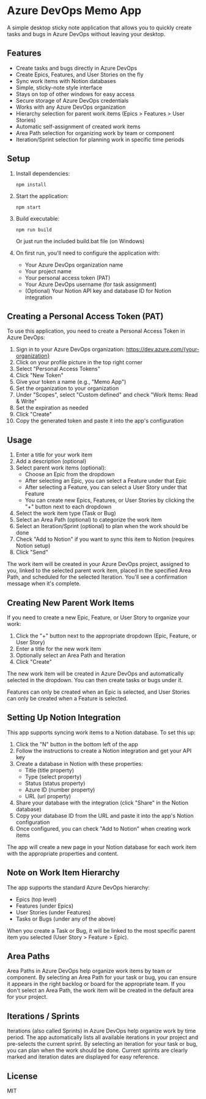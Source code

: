 # Azure DevOps Memo App

A simple desktop sticky note application that allows you to quickly create tasks and bugs in Azure DevOps without leaving your desktop.

## Features

- Create tasks and bugs directly in Azure DevOps
- Create Epics, Features, and User Stories on the fly
- Sync work items with Notion databases 
- Simple, sticky-note style interface
- Stays on top of other windows for easy access
- Secure storage of Azure DevOps credentials
- Works with any Azure DevOps organization
- Hierarchy selection for parent work items (Epics > Features > User Stories)
- Automatic self-assignment of created work items
- Area Path selection for organizing work by team or component
- Iteration/Sprint selection for planning work in specific time periods

## Setup

1. Install dependencies:
   ```
   npm install
   ```

2. Start the application:
   ```
   npm start
   ```

3. Build executable:
   ```
   npm run build
   ```
   Or just run the included build.bat file (on Windows)

4. On first run, you'll need to configure the application with:
   - Your Azure DevOps organization name
   - Your project name
   - Your personal access token (PAT)
   - Your Azure DevOps username (for task assignment)
   - (Optional) Your Notion API key and database ID for Notion integration

## Creating a Personal Access Token (PAT)

To use this application, you need to create a Personal Access Token in Azure DevOps:

1. Sign in to your Azure DevOps organization: https://dev.azure.com/{your-organization}
2. Click on your profile picture in the top right corner
3. Select "Personal Access Tokens"
4. Click "New Token"
5. Give your token a name (e.g., "Memo App")
6. Set the organization to your organization
7. Under "Scopes", select "Custom defined" and check "Work Items: Read & Write"
8. Set the expiration as needed
9. Click "Create"
10. Copy the generated token and paste it into the app's configuration

## Usage

1. Enter a title for your work item
2. Add a description (optional)
3. Select parent work items (optional):
   - Choose an Epic from the dropdown
   - After selecting an Epic, you can select a Feature under that Epic
   - After selecting a Feature, you can select a User Story under that Feature
   - You can create new Epics, Features, or User Stories by clicking the "+" button next to each dropdown
4. Select the work item type (Task or Bug)
5. Select an Area Path (optional) to categorize the work item
6. Select an Iteration/Sprint (optional) to plan when the work should be done
7. Check "Add to Notion" if you want to sync this item to Notion (requires Notion setup)
8. Click "Send"

The work item will be created in your Azure DevOps project, assigned to you, linked to the selected parent work item, placed in the specified Area Path, and scheduled for the selected Iteration. You'll see a confirmation message when it's complete.

## Creating New Parent Work Items

If you need to create a new Epic, Feature, or User Story to organize your work:

1. Click the "+" button next to the appropriate dropdown (Epic, Feature, or User Story)
2. Enter a title for the new work item
3. Optionally select an Area Path and Iteration
4. Click "Create"

The new work item will be created in Azure DevOps and automatically selected in the dropdown. You can then create tasks or bugs under it.

Features can only be created when an Epic is selected, and User Stories can only be created when a Feature is selected.

## Setting Up Notion Integration

This app supports syncing work items to a Notion database. To set this up:

1. Click the "N" button in the bottom left of the app
2. Follow the instructions to create a Notion integration and get your API key
3. Create a database in Notion with these properties:
   - Title (title property)
   - Type (select property)
   - Status (status property)
   - Azure ID (number property)
   - URL (url property)
4. Share your database with the integration (click "Share" in the Notion database)
5. Copy your database ID from the URL and paste it into the app's Notion configuration
6. Once configured, you can check "Add to Notion" when creating work items

The app will create a new page in your Notion database for each work item with the appropriate properties and content.

## Note on Work Item Hierarchy

The app supports the standard Azure DevOps hierarchy:
- Epics (top level)
- Features (under Epics)
- User Stories (under Features)
- Tasks or Bugs (under any of the above)

When you create a Task or Bug, it will be linked to the most specific parent item you selected (User Story > Feature > Epic).

## Area Paths

Area Paths in Azure DevOps help organize work items by team or component. By selecting an Area Path for your task or bug, you can ensure it appears in the right backlog or board for the appropriate team. If you don't select an Area Path, the work item will be created in the default area for your project.

## Iterations / Sprints

Iterations (also called Sprints) in Azure DevOps help organize work by time period. The app automatically lists all available iterations in your project and pre-selects the current sprint. By selecting an iteration for your task or bug, you can plan when the work should be done. Current sprints are clearly marked and iteration dates are displayed for easy reference.

## License

MIT 